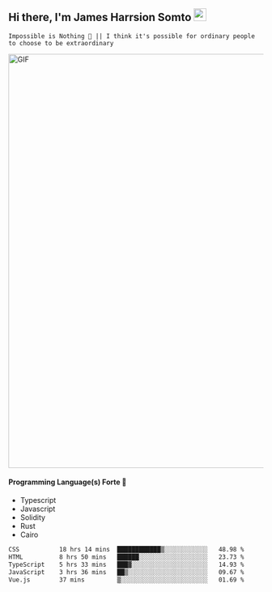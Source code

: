 ## Hi there, I'm James Harrsion Somto <img src="https://media.giphy.com/media/hvRJCLFzcasrR4ia7z/giphy.gif" width="25px">

`Impossible is Nothing 🚀 || I think it's possible for ordinary people to choose to be extraordinary`

 
<img align="center" alt="GIF" src="https://github.com/Gapur/Gapur/blob/master/coding.gif?raw=true" width="818px" height="818px" />


#### Programming Language(s) Forte 🚀
- Typescript
- Javascript
- Solidity
- Rust
- Cairo



<!--START_SECTION:waka-->

```txt
CSS           18 hrs 14 mins  ████████████▒░░░░░░░░░░░░   48.98 %
HTML          8 hrs 50 mins   ██████░░░░░░░░░░░░░░░░░░░   23.73 %
TypeScript    5 hrs 33 mins   ███▓░░░░░░░░░░░░░░░░░░░░░   14.93 %
JavaScript    3 hrs 36 mins   ██▒░░░░░░░░░░░░░░░░░░░░░░   09.67 %
Vue.js        37 mins         ▒░░░░░░░░░░░░░░░░░░░░░░░░   01.69 %
```

<!--END_SECTION:waka-->
<br />
<br />
<br />







